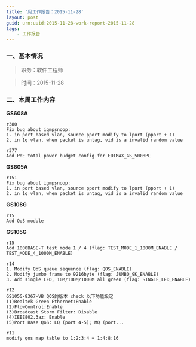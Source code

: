 ```yaml
---
title: '周工作报告：2015-11-28'
layout: post
guid: urn:uuid:2015-11-28-work-report-2015-11-28
tags:
    - 工作报告
---
```


### 一、基本情况

> 职务：软件工程师

> 时间：2015-11-28

### 二、本周工作内容

**GS608A**

	r380
	Fix bug about igmpsnoop:  
	1. in port based vlan, source pport modify to lport (pport + 1) 
	2. in 1q vlan, when packet is untag, vid is a invalid random value

	r377
	Add PoE total power budget config for EDIMAX_GS_5008PL

**GS605A**

	r151
	Fix bug about igmpsnoop:   
	1. in port based vlan, source pport modify to lport (pport + 1)  
	2. in 1q vlan, when packet is untag, vid is a invalid random value

**GS108G**

	r15
	Add QoS module
	
**GS105G**

	r15
	Add 1000BASE-T test mode 1 / 4 (flag: TEST_MODE_1_1000M_ENABLE / TEST_MODE_4_1000M_ENABLE)

	r14
	1. Modify QoS queue sequence (flag: QOS_ENABLE) 
	2. Modify jumbo frame to 9216byte (flag: JUMBO_9K_ENABLE) 
	3. Add single LED, 10M/100M/1000M all green (flag: SINGLE_LED_ENABLE)

	r12
	GS105G-8367-VB QOS的版本 check 以下功能設定 
	(1)Realtek Green Ethernet:Enable 
	(2)FlowControl:Enable 
	(3)Broadcast Storm Filter: Disable 
	(4)IEEE802.3az: Enable 
	(5)Port Base QoS: LQ (port 4-5); MQ (port...

	r11
	modify qos map table to 1:2:3:4 = 1:4:8:16
